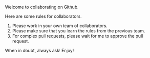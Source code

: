 Welcome to collaborating on Github. 

Here are some rules for collaborators.

1. Please work in your own team of collaborators.
2. Please make sure that you learn the rules from the previous team.  
3. For complex pull requests, please wait for me to approve the pull request.

When in doubt, always ask! Enjoy! 



